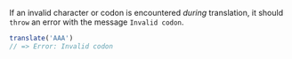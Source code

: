 If an invalid character or codon is encountered _during_ translation, it should `throw` an error with the message `Invalid codon`.

```javascript
translate('AAA')
// => Error: Invalid codon
```
